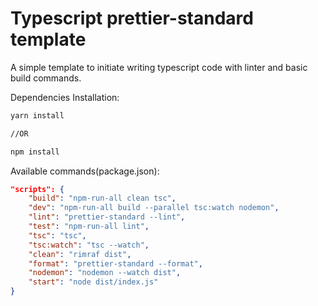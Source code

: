 # Typescript prettier-standard template
A simple template to initiate writing typescript code with linter and basic build commands.

Dependencies Installation:
```bash
yarn install

//OR

npm install
```

Available commands(package.json):
```JSON
"scripts": {
    "build": "npm-run-all clean tsc",
    "dev": "npm-run-all build --parallel tsc:watch nodemon",
    "lint": "prettier-standard --lint",
    "test": "npm-run-all lint",
    "tsc": "tsc",
    "tsc:watch": "tsc --watch",
    "clean": "rimraf dist",
    "format": "prettier-standard --format",
    "nodemon": "nodemon --watch dist",
    "start": "node dist/index.js"
}
```
